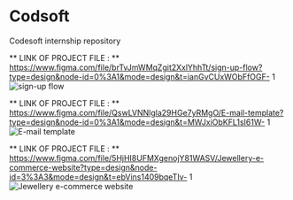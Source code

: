 # Codsoft
Codesoft internship repository


** LINK OF PROJECT FILE : ** https://www.figma.com/file/brTvJmWMqZgit2XxlYhhTt/sign-up-flow?type=design&node-id=0%3A1&mode=design&t=ianGvCUxWObFfOGF-
1![sign-up flow](https://github.com/BS14192227/Codsoft/assets/116246061/3c887ae8-31e9-4fde-94b2-2c4c6a6cd67c)


** LINK OF PROJECT FILE : ** https://www.figma.com/file/QswLVNNlgla29HGe7yRMgO/E-mail-template?type=design&node-id=0%3A1&mode=design&t=MWJxiObKFL1sI61W-
1![E-mail template](https://github.com/BS14192227/Codsoft/assets/116246061/3bda38de-dd8e-4056-a5a6-8a462e825ce9)


** LINK OF PROJECT FILE : ** https://www.figma.com/file/5HjHI8UFMXgenojY81WASV/Jewellery-e-commerce-website?type=design&node-id=3%3A3&mode=design&t=ebVins1409bqeTIv-
1![Jewellery e-commerce website](https://github.com/BS14192227/Codsoft/assets/116246061/1446b0f1-ca4d-42e2-923e-aab9846d5110)




